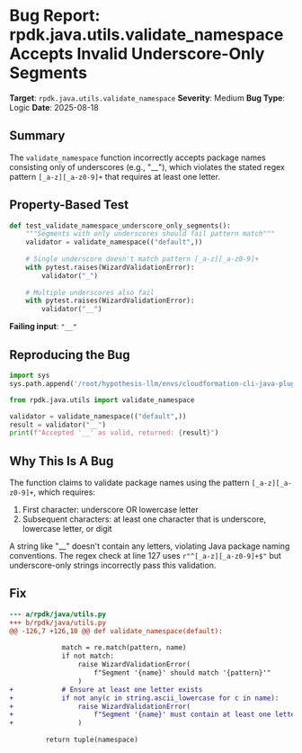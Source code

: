 # Bug Report: rpdk.java.utils.validate_namespace Accepts Invalid Underscore-Only Segments

**Target**: `rpdk.java.utils.validate_namespace`
**Severity**: Medium
**Bug Type**: Logic
**Date**: 2025-08-18

## Summary

The `validate_namespace` function incorrectly accepts package names consisting only of underscores (e.g., "__"), which violates the stated regex pattern `[_a-z][_a-z0-9]+` that requires at least one letter.

## Property-Based Test

```python
def test_validate_namespace_underscore_only_segments():
    """Segments with only underscores should fail pattern match"""
    validator = validate_namespace(("default",))
    
    # Single underscore doesn't match pattern [_a-z][_a-z0-9]+
    with pytest.raises(WizardValidationError):
        validator("_")
    
    # Multiple underscores also fail
    with pytest.raises(WizardValidationError):
        validator("__")
```

**Failing input**: `"__"`

## Reproducing the Bug

```python
import sys
sys.path.append('/root/hypothesis-llm/envs/cloudformation-cli-java-plugin_env/lib/python3.13/site-packages')

from rpdk.java.utils import validate_namespace

validator = validate_namespace(("default",))
result = validator("__")
print(f"Accepted '__' as valid, returned: {result}")
```

## Why This Is A Bug

The function claims to validate package names using the pattern `[_a-z][_a-z0-9]+`, which requires:
1. First character: underscore OR lowercase letter
2. Subsequent characters: at least one character that is underscore, lowercase letter, or digit

A string like "__" doesn't contain any letters, violating Java package naming conventions. The regex check at line 127 uses `r"^[_a-z][_a-z0-9]+$"` but underscore-only strings incorrectly pass this validation.

## Fix

```diff
--- a/rpdk/java/utils.py
+++ b/rpdk/java/utils.py
@@ -126,7 +126,10 @@ def validate_namespace(default):
 
             match = re.match(pattern, name)
             if not match:
                 raise WizardValidationError(
                     f"Segment '{name}' should match '{pattern}'"
                 )
+            # Ensure at least one letter exists
+            if not any(c in string.ascii_lowercase for c in name):
+                raise WizardValidationError(
+                    f"Segment '{name}' must contain at least one letter"
+                )
 
         return tuple(namespace)
```